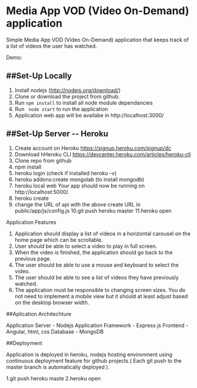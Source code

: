 Media App VOD (Video On-Demand) application
============================================

Simple Media App VOD (Video On-Demand) application that keeps track of a list of videos the user has watched.

Demo:  

##Set-Up Locally
----------------------

1. Install nodejs (http://nodejs.org/download/)
2. Clone or download the project from github.
3. Run ``` npm install ``` to install all node module dependancies 
4. Run ```  node start ``` to run the application
5. Application web app will be availabe in http://localhost:3000/ 

##Set-Up Server -- Heroku
----------------------

1. Create account on Heroku https://signup.heroku.com/signup/dc
2. Download hHeroku CLI https://devcenter.heroku.com/articles/heroku-cli
3. Clone repo from github
4. npm install
5. heroku login (check if installed heroku -v)
6. heroku addons:create mongolab (to install mongodb)
7. heroku local web Your app should now be running on http://localhost:5000/.
8. heroku create
9. change the URL of api with the above create URL in public/app/js/config.js
10.git push heroku master
11.heroku open


Application Features
1.	Application should display a list of videos in a horizontal carousel on the home page which can be scrollable.
2.	User should be able to select a video to play in full screen.
3.	When the video is finished, the application should go back to the previous page.
4.	The user should be able to use a mouse and keyboard to select the video.
5.	The user should be able to see a list of videos they have previously watched.
6.	The application must be responsible to changing screen sizes. You do not need to implement a mobile view but it should at least adjust based on the desktop browser width.


##Aplication Architechture

Application Server - Nodejs
Application Framework - Express js
Frontend - Angular, html, css
Database - MongoDB


##Deployment

Application is deployed in heroku, nodejs hosting environment using continuous deployment feature for github projects.( Each git push to the master branch is automatically deployed ).


1.git push heroku maste
2.heroku open



